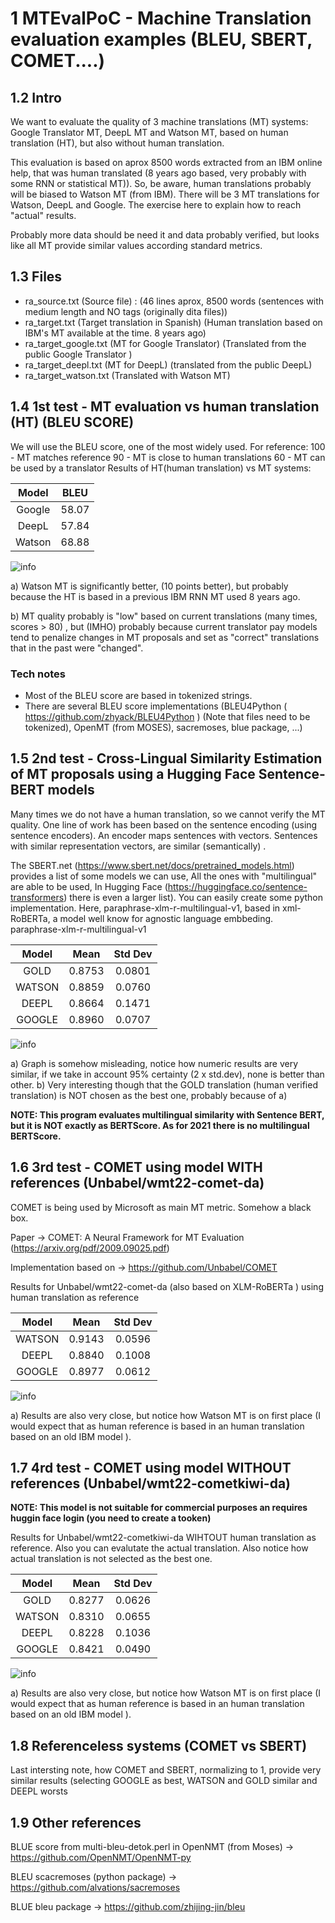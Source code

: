 # 1 MTEvalPoC - Machine Translation evaluation examples (BLEU,  SBERT, COMET....)

## 1.2 Intro
We want to evaluate the quality of 3 machine translations (MT) systems: Google Translator MT,
DeepL MT and Watson MT, based on human translation (HT), but also without human translation. 

This evaluation is based on aprox 8500 words extracted from an IBM online help, that was
human translated (8 years ago based, very probably with some RNN or statistical MT)). So,
be aware, human translations probably will be biased to Watson MT (from IBM). There will be 3 MT translations 
for Watson, DeepL and Google.  The exercise here to explain how to reach "actual" results.

Probably more data should be need it and data probably verified, but looks like
all MT provide similar values according standard metrics.
 
 
 ## 1.3 Files 
 
 - ra_source.txt (Source file) : (46 lines aprox, 8500 words (sentences with medium length and NO tags (originally dita files))
- ra_target.txt (Target translation in Spanish) (Human translation based on IBM's MT available at the time. 8 years ago)
- ra_target_google.txt (MT for Google Translator)  (Translated from the public Google Translator )
- ra_target_deepl.txt (MT for DeepL) (translated from the public DeepL)
-  ra_target_watson.txt (Translated with Watson MT)

## 1.4 1st test -  MT evaluation vs human translation (HT) (BLEU SCORE)
We will use the BLEU score, one of the most widely used.  For reference:
100 - MT matches reference 
90 -  MT is close to human translations
60 - MT can be used by a translator 
Results of HT(human translation) vs MT systems:


| Model | BLEU|
| :---:   | :---: |
| Google  | 58.07 |
| DeepL  | 57.84 |
| Watson | 68.88 |

![info](docs/Bleu_score.png)

a) Watson MT is significantly better, (10 points better), but probably because the HT is based in a previous IBM RNN MT 
used 8 years ago. 

b) MT quality probably is "low" based on current translations (many times, scores > 80) , but (IMHO)  probably because current
 translator pay models tend to penalize changes in MT proposals and set as "correct" translations that in the past were "changed".

 ### Tech notes

- Most of the BLEU score are based in tokenized strings.
- There are several BLEU score implementations (BLEU4Python ( https://github.com/zhyack/BLEU4Python ) (Note that files need to be tokenized), OpenMT (from MOSES), sacremoses, blue package, ...)

## 1.5 2nd test -  Cross-Lingual Similarity Estimation of MT proposals using a Hugging Face Sentence-BERT models

Many times we do not have a human translation, so we cannot verify the MT quality. 
One line of work has been based on the sentence encoding (using sentence encoders).  An encoder maps sentences with vectors. Sentences with similar representation vectors, are similar (semantically) .  

The SBERT.net (https://www.sbert.net/docs/pretrained_models.html) provides a list of some models we can use, All the ones with "multilingual" are able to be used,  In Hugging Face (https://huggingface.co/sentence-transformers) there is even a larger list).   You can easily create some python implementation.  Here, paraphrase-xlm-r-multilingual-v1, based in xml-RoBERTa, a model well know for agnostic language embbeding. 
paraphrase-xlm-r-multilingual-v1

| Model | Mean| Std Dev |
| :---:   | :---: |:---: |
| GOLD  | 0.8753 | 0.0801 |
| WATSON  | 0.8859 | 0.0760 |
| DEEPL  | 0.8664 |0.1471 |
| GOOGLE | 0.8960 | 0.0707 |

![info](docs/SBERT_score.png)

a) Graph is somehow misleading, notice how numeric results are very similar, if we take in account 95% certainty (2 x std.dev), none is better than other.
b) Very interesting though that the GOLD translation (human verified translation) is NOT chosen as the best one, probably because of  a)

**NOTE: This program evaluates multilingual similarity with Sentence BERT, but it is NOT exactly as BERTScore. As for 2021 there is no
multilingual BERTScore.**


## 1.6 3rd test -  COMET using model WITH  references (Unbabel/wmt22-comet-da)

COMET is being used by Microsoft as main MT metric. Somehow a black box. 

Paper -> COMET: A Neural Framework for MT Evaluation (https://arxiv.org/pdf/2009.09025.pdf)

Implementation based on -> https://github.com/Unbabel/COMET


Results for Unbabel/wmt22-comet-da (also based on XLM-RoBERTa ) using human translation as reference

| Model | Mean| Std Dev |
| :---:   | :---: |:---: |
| WATSON  | 0.9143 | 0.0596 |
| DEEPL  | 0.8840 | 0.1008 |
| GOOGLE | 0.8977 | 0.0612 |

![info](docs/COMET_with_ref.png)

a) Results are also very close, but notice how Watson MT is on first place (I would expect that as human reference
is based in an human translation based on an old IBM model ).

## 1.7 4rd test -  COMET using model WITHOUT  references (Unbabel/wmt22-cometkiwi-da)

**NOTE: This model is not suitable for commercial purposes an requires
huggin face login (you need to create a tooken)**

Results for Unbabel/wmt22-cometkiwi-da WIHTOUT human translation as reference.
Also you can evalutate the actual translation. Also notice how actual translation
is not selected as the best one.

| Model | Mean| Std Dev |
| :---:   | :---: |:---: |
| GOLD  | 0.8277 | 0.0626 |
| WATSON  | 0.8310 | 0.0655 |
| DEEPL  | 0.8228 | 0.1036 |
| GOOGLE | 0.8421 | 0.0490 |

![info](docs/COMET_without_ref.png)

a) Results are also very close, but notice how Watson MT is on first place (I would expect that as human reference
is based in an human translation based on an old IBM model ).

## 1.8 Referenceless systems (COMET vs SBERT)

Last intersting note, how COMET and SBERT, normalizing to 1, provide
very similar results (selecting GOOGLE as best, WATSON and GOLD similar and DEEPL
worsts





## 1.9 Other references

BLUE score from multi-bleu-detok.perl in OpenNMT (from Moses) -> https://github.com/OpenNMT/OpenNMT-py

BLEU scacremoses (python package) -> https://github.com/alvations/sacremoses

BLUE bleu package  -> https://github.com/zhijing-jin/bleu
